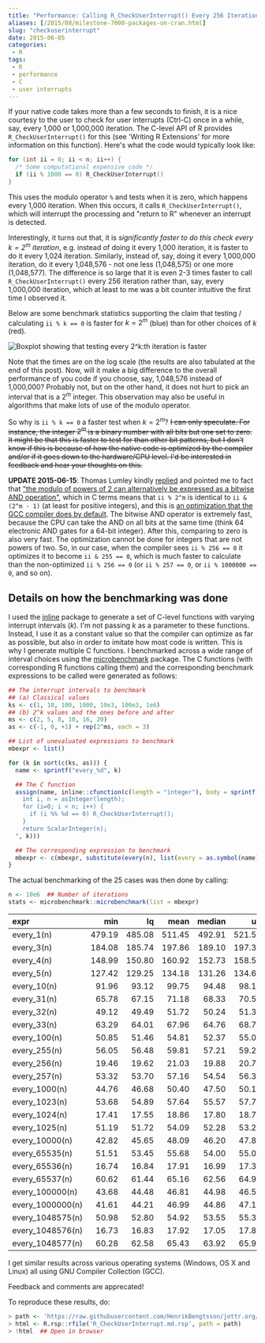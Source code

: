 ```yaml
---
title: "Performance: Calling R_CheckUserInterrupt() Every 256 Iteration is Actually Faster than Every 1,000,000 Iteration"
aliases: [/2015/08/milestone-7000-packages-on-cran.html]
slug: "checkuserinterrupt"
date: 2015-06-05
categories:
 - R
tags:
 - R
 - performance
 - C
 - user interrupts
---
```


If your native code takes more than a few seconds to finish, it is a nice courtesy to the user to check for user interrupts (Ctrl-C) once in a while, say, every 1,000 or 1,000,000 iteration.  The C-level API of R provides `R_CheckUserInterrupt()` for this (see 'Writing R Extensions' for more information on this function).  Here's what the code would typically look like:
```c
for (int ii = 0; ii < n; ii++) {
  /* Some computational expensive code */
  if (ii % 1000 == 0) R_CheckUserInterrupt()
}
```
This uses the modulo operator `%` and tests when it is zero, which happens every 1,000 iteration.  When this occurs, it calls `R_CheckUserInterrupt()`, which will interrupt the processing and "return to R" whenever an interrupt is detected.

Interestingly, it turns out that, it is _significantly faster to do this check every $k=2^m$ iteration_, e.g. instead of doing it every 1,000 iteration, it is faster to do it every 1,024 iteration.  Similarly, instead of, say, doing it every 1,000,000 iteration, do it every 1,048,576 - not one less (1,048,575) or one more (1,048,577).  The difference is so large that it is even 2-3 times faster to call `R_CheckUserInterrupt()` every 256 iteration rather than, say, every 1,000,000 iteration, which at least to me was a bit counter intuitive the first time I observed it.

Below are some benchmark statistics supporting the claim that testing / calculating `ii % k == 0` is faster for $k=2^m$ (blue) than for other choices of $k$ (red).

![Boxplot showing that testing every 2^k:th iteration is faster](/post/boxplot.png)

Note that the times are on the log scale (the results are also tabulated at the end of this post).  Now, will it make a big difference to the overall performance of you code if you choose, say, 1,048,576 instead of 1,000,000?  Probably not, but on the other hand, it does not hurt to pick an interval that is a $2^m$ integer.  This observation may also be useful in algorithms that make lots of use of the modulo operator.

So why is `ii % k == 0` a faster test when $k=2^m$?  ~~I can only speculate.  For instance, the integer $2^m$ is a binary number with all bits but one set to zero.  It might be that this is faster to test for than other bit patterns, but I don't know if this is because of how the native code is optimized by the compiler and/or if it goes down to the hardware/CPU level.  I'd be interested in feedback and hear your thoughts on this.~~

**UPDATE 2015-06-15**: Thomas Lumley kindly [replied](https://twitter.com/tslumley/status/610627555545083904) and pointed me to fact that ["the modulo of powers of 2 can alternatively be expressed as a bitwise AND operation"](https://en.wikipedia.org/wiki/Modulo_operation#Performance_issues), which in C terms means that `ii % 2^m` is identical to `ii & (2^m - 1)` (at least for positive integers), and this is [an optimization that the GCC compiler does by default](http://stackoverflow.com/questions/22446425/do-c-c-compilers-such-as-gcc-generally-optimize-modulo-by-a-constant-power-of). The bitwise AND operator is extremely fast, because the CPU can take the AND on all bits at the same time (think 64 electronic AND gates for a 64-bit integer). After this, comparing to zero is also very fast. The optimization cannot be done for integers that are not powers of two. So, in our case, when the compiler sees `ii % 256 == 0` it optimizes it to become `ii & 255 == 0`, which is much faster to calculate than the non-optimized `ii % 256 == 0` (or `ii % 257 == 0`, or `ii % 1000000 == 0`, and so on).


## Details on how the benchmarking was done
I used the [inline] package to generate a set of C-level functions with varying interrupt intervals ($k$).   I'm not passing $k$ as a parameter to these functions.  Instead, I use it as a constant value so that the compiler can optimize as far as possible, but also in order to imitate how most code is written.  This is why I generate multiple C functions.
I benchmarked across a wide range of interval choices using the [microbenchmark] package.  The C functions (with corresponding R functions calling them) and the corresponding benchmark expressions to be called were generated as follows:
```r
## The interrupt intervals to benchmark
## (a) Classical values
ks <- c(1, 10, 100, 1000, 10e3, 100e3, 1e6)
## (b) 2^k values and the ones before and after
ms <- c(2, 5, 8, 10, 16, 20)
as <- c(-1, 0, +1) + rep(2^ms, each = 3)

## List of unevaluated expressions to benchmark
mbexpr <- list()

for (k in sort(c(ks, as))) {
  name <- sprintf("every_%d", k)

  ## The C function
  assign(name, inline::cfunction(c(length = "integer"), body = sprintf("
    int i, n = asInteger(length);
    for (i=0; i < n; i++) {
      if (i %% %d == 0) R_CheckUserInterrupt();
    }
    return ScalarInteger(n);
  ", k)))

  ## The corresponding expression to benchmark
  mbexpr <- c(mbexpr, substitute(every(n), list(every = as.symbol(name))))
}
```
The actual benchmarking of the 25 cases was then done by calling:
```r
n <- 10e6  ## Number of iterations
stats <- microbenchmark::microbenchmark(list = mbexpr)
```


|expr             |    min|     lq|   mean| median|     uq|    max|
|:----------------|------:|------:|------:|------:|------:|------:|
|every_1(n)       | 479.19| 485.08| 511.45| 492.91| 521.50| 839.50|
|every_3(n)       | 184.08| 185.74| 197.86| 189.10| 197.31| 321.69|
|every_4(n)       | 148.99| 150.80| 160.92| 152.73| 158.55| 245.72|
|every_5(n)       | 127.42| 129.25| 134.18| 131.26| 134.69| 190.88|
|every_10(n)      |  91.96|  93.12|  99.75|  94.48|  98.10| 194.98|
|every_31(n)      |  65.78|  67.15|  71.18|  68.33|  70.52| 113.55|
|every_32(n)      |  49.12|  49.49|  51.72|  50.24|  51.38|  91.28|
|every_33(n)      |  63.29|  64.01|  67.96|  64.76|  68.79| 112.26|
|every_100(n)     |  50.85|  51.46|  54.81|  52.37|  55.01|  89.83|
|every_255(n)     |  56.05|  56.48|  59.81|  57.21|  59.25| 119.47|
|every_256(n)     |  19.46|  19.62|  21.03|  19.88|  20.71|  41.98|
|every_257(n)     |  53.32|  53.70|  57.16|  54.54|  56.34|  96.61|
|every_1000(n)    |  44.76|  46.68|  50.40|  47.50|  50.19| 121.97|
|every_1023(n)    |  53.68|  54.89|  57.64|  55.57|  57.71| 111.59|
|every_1024(n)    |  17.41|  17.55|  18.86|  17.80|  18.78|  43.54|
|every_1025(n)    |  51.19|  51.72|  54.09|  52.28|  53.29| 101.97|
|every_10000(n)   |  42.82|  45.65|  48.09|  46.20|  47.83|  82.92|
|every_65535(n)   |  51.51|  53.45|  55.68|  54.00|  55.04|  87.36|
|every_65536(n)   |  16.74|  16.84|  17.91|  16.99|  17.37|  47.82|
|every_65537(n)   |  60.62|  61.44|  65.16|  62.56|  64.93| 104.71|
|every_100000(n)  |  43.68|  44.48|  46.81|  44.98|  46.51|  83.33|
|every_1000000(n) |  41.61|  44.21|  46.99|  44.86|  47.11|  87.90|
|every_1048575(n) |  50.98|  52.80|  54.92|  53.55|  55.36|  72.44|
|every_1048576(n) |  16.73|  16.83|  17.92|  17.05|  17.89|  35.52|
|every_1048577(n) |  60.28|  62.58|  65.43|  63.92|  65.91|  87.58|

I get similar results across various operating systems (Windows, OS X and Linux) all using GNU Compiler Collection (GCC).


Feedback and comments are apprecated!


To reproduce these results, do:
```r
> path <- 'https://raw.githubusercontent.com/HenrikBengtsson/jottr.org/master/blog/20150604%2CR_CheckUserInterrupt'
> html <- R.rsp::rfile('R_CheckUserInterrupt.md.rsp', path = path)
> !html  ## Open in browser
```

[inline]: http://cran.r-project.org/package=inline
[microbenchmark]: http://cran.r-project.org/package=microbenchmark

